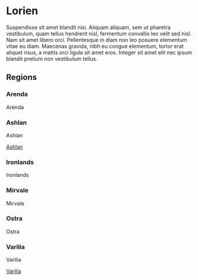 # Lorien

Suspendisse sit amet blandit nisi. Aliquam aliquam, sem ut pharetra vestibulum, quam tellus hendrerit nisl, fermentum convallis leo velit sed nisl. Nam sit amet libero orci. Pellentesque in diam non leo posuere elementum vitae eu diam. Maecenas gravida, nibh eu congue elementum, tortor erat aliquet risus, a mattis orci ligula sit amet eros. Integer sit amet elit nec ipsum blandit pretium non vestibulum tellus.

## Regions

### Arenda

<div class="script">Arenda</div>

### Ashlan

<div class="script">Ashlan</div>

[Ashlan](ashlan/)

### Ironlands

<div class="script">Ironlands</div>

### Mirvale

<div class="script">Mirvale</div>

### Ostra

<div class="script">Ostra</div>

### Varilia

<div class="script">Varilia</div>

[Varilia](varilia/)